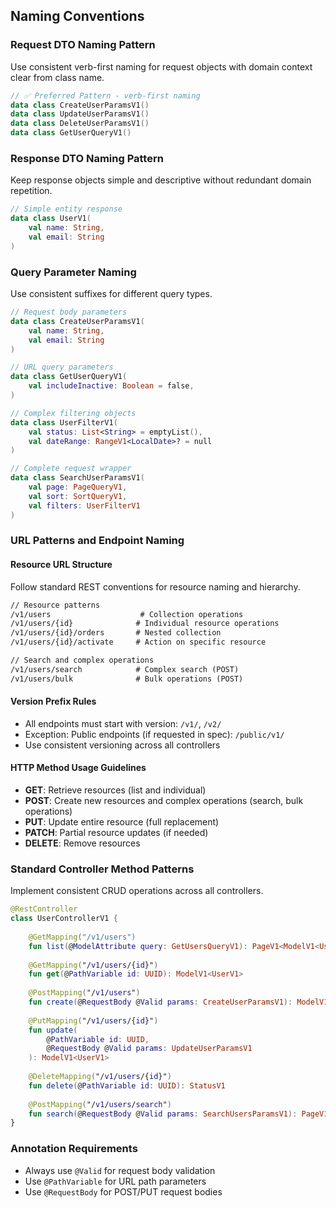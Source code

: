 ## Naming Conventions

### Request DTO Naming Pattern
Use consistent verb-first naming for request objects with domain context clear from class name.

```kotlin
// ✅ Preferred Pattern - verb-first naming
data class CreateUserParamsV1()
data class UpdateUserParamsV1()
data class DeleteUserParamsV1()
data class GetUserQueryV1()
```

### Response DTO Naming Pattern
Keep response objects simple and descriptive without redundant domain repetition.

```kotlin
// Simple entity response
data class UserV1(
    val name: String,
    val email: String
)
```

### Query Parameter Naming
Use consistent suffixes for different query types.

```kotlin
// Request body parameters
data class CreateUserParamsV1(
    val name: String,
    val email: String
)

// URL query parameters
data class GetUserQueryV1(
    val includeInactive: Boolean = false,
)

// Complex filtering objects
data class UserFilterV1(
    val status: List<String> = emptyList(),
    val dateRange: RangeV1<LocalDate>? = null
)

// Complete request wrapper
data class SearchUserParamsV1(
    val page: PageQueryV1,
    val sort: SortQueryV1,
    val filters: UserFilterV1
)
```

### URL Patterns and Endpoint Naming

#### Resource URL Structure

Follow standard REST conventions for resource naming and hierarchy.

```markdown
// Resource patterns
/v1/users                    # Collection operations
/v1/users/{id}              # Individual resource operations
/v1/users/{id}/orders       # Nested collection
/v1/users/{id}/activate     # Action on specific resource

// Search and complex operations
/v1/users/search            # Complex search (POST)
/v1/users/bulk              # Bulk operations (POST)
```

#### Version Prefix Rules

- All endpoints must start with version: `/v1/`, `/v2/`
- Exception: Public endpoints (if requested in spec): `/public/v1/`
- Use consistent versioning across all controllers

#### HTTP Method Usage Guidelines

- **GET**: Retrieve resources (list and individual)
- **POST**: Create new resources and complex operations (search, bulk operations)
- **PUT**: Update entire resource (full replacement)
- **PATCH**: Partial resource updates (if needed)
- **DELETE**: Remove resources

### Standard Controller Method Patterns

Implement consistent CRUD operations across all controllers.

```kotlin
@RestController
class UserControllerV1 {
    
    @GetMapping("/v1/users")
    fun list(@ModelAttribute query: GetUsersQueryV1): PageV1<ModelV1<UserV1>>
    
    @GetMapping("/v1/users/{id}")  
    fun get(@PathVariable id: UUID): ModelV1<UserV1>
    
    @PostMapping("/v1/users")
    fun create(@RequestBody @Valid params: CreateUserParamsV1): ModelV1<UserV1>
    
    @PutMapping("/v1/users/{id}")
    fun update(
        @PathVariable id: UUID, 
        @RequestBody @Valid params: UpdateUserParamsV1
    ): ModelV1<UserV1>
    
    @DeleteMapping("/v1/users/{id}")
    fun delete(@PathVariable id: UUID): StatusV1
    
    @PostMapping("/v1/users/search")
    fun search(@RequestBody @Valid params: SearchUsersParamsV1): PageV1<ModelV1<UserV1>>
}
```

### Annotation Requirements

- Always use `@Valid` for request body validation
- Use `@PathVariable` for URL path parameters
- Use `@RequestBody` for POST/PUT request bodies